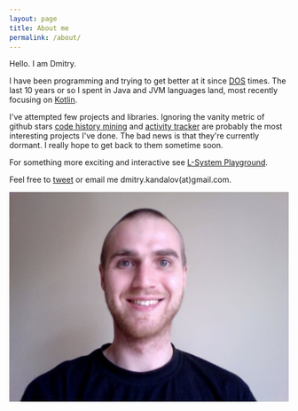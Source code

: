 ```yaml
---
layout: page
title: About me
permalink: /about/
---
```

Hello. I am Dmitry.

I have been programming and trying to get better at it since [DOS](https://en.wikipedia.org/wiki/DOS) times.
The last 10 years or so I spent in Java and JVM languages land, most recently focusing on [Kotlin](https://kotlinlang.org/). 

I've attempted few projects and libraries. 
Ignoring the vanity metric of github stars [code history mining](https://github.com/dkandalov/code-history-mining) and [activity tracker](https://github.com/dkandalov/activity-tracker) are probably the most interesting projects I've done. The bad news is that they're currently dormant. I really hope to get back to them sometime soon. 

For something more exciting and interactive see [L-System Playground](http://dkandalov.github.io/lsystem).
 
Feel free to [tweet](https://twitter.com/dmitrykandalov) or email me dmitry.kandalov(at)gmail.com.

![Me](/assets/images/me.jpg)
